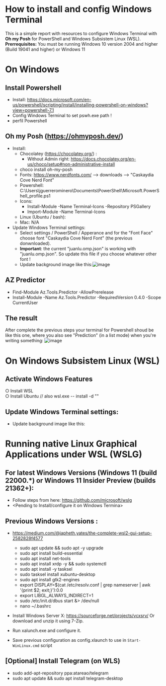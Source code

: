 # How to install and config Windows Terminal
This is a simple report with resources to configure Windows Terminal with **Oh my Posh** for PowerShell and Windows Subsistem Linux (WSL).
**Prerrequisites:**  You must be running Windows 10 version 2004 and higher (Build 19041 and higher) or Windows 11

# On Windows
## Install Powershell
  - Install: https://docs.microsoft.com/en-us/powershell/scripting/install/installing-powershell-on-windows?view=powershell-7.1
  - Config Windows Terminal to set pswh.exe path !
  - perfil Powershell
   

## Oh my Posh (https://ohmyposh.dev/)
  * Install:
    * Chocolatey (https://chocolatey.org/) : 
      - Without Admin right: https://docs.chocolatey.org/en-us/choco/setup#non-administrative-install 
	 - choco install oh-my-posh
	 - Fonts: https://www.nerdfonts.com/ --> downloads -->  "Caskaydia Cove Nerd Font"	
	 - Powershell: C:\Users\jguerrerominero\Documents\PowerShell\Microsoft.PowerShell_profile.ps1
	 - Icons:
	    - Install-Module -Name Terminal-Icons -Repository PSGallery
	    - Import-Module -Name Terminal-Icons
	 - Linux (Ubuntu / bash):
	 - Mac: N/A
   * Update Windows Terminal settings:
     - Select settings / PowerShell / Apperance and for the "Font Face" choose font "Caskaydia Cove Nerd Font" (the previous donwnloaded). 
     - **Important**: the current "juanlu.omp.json" is working with "juanlu.omp.json". So update this file if you choose whatever other font !
     - Update background image like this:![image](https://user-images.githubusercontent.com/5904157/188324064-13cef42a-7109-4a37-901e-a77b9a10560e.png)   
		
## AZ Predictor
  * Find-Module Az.Tools.Predictor -AllowPrerelease
  * Install-Module -Name Az.Tools.Predictor -RequiredVersion 0.4.0 -Scope CurrentUser

## The result
After complete the previous steps your terminal for Powershell shoud be like this one, where you also see "Prediction" (in a list mode) when you're writing something:
![image](https://user-images.githubusercontent.com/5904157/188324249-51e164be-bcb2-49ef-89b6-7c0783525d4b.png)


# On Windows Subsistem Linux (WSL)
## Activate Windows Features
  ○ Install WSL  
  ○ Install Ubuntu //  also wsl.exe -- install -d "<distribution-name>"
	
## Update Windows Terminal settings:
   - Update background image like this:    
	
# Running native Linux Graphical Applications under WSL (WSLG)
## For latest Windows Versions (Windows 11 (build 22000.*) or Windows 11 Insider Preview (builds 21362+): 
  - Follow steps from here: https://github.com/microsoft/wslg
  -  <Pending to Install/configure it on Windows Termina>
	
	
## Previous Windows Versions :
 - https://medium.com/@japheth.yates/the-complete-wsl2-gui-setup-2582828f4577 
   - sudo apt update && sudo apt -y upgrade
   - sudo apt install build-essential
   - sudo apt install net-tools
   - sudo apt install xrdp -y && sudo systemctl 
   - sudo apt install -y tasksel
   - sudo tasksel install xubuntu-desktop
   - sudo apt install gtk2-engines
   - export DISPLAY=$(cat /etc/resolv.conf | grep nameserver | awk '{print $2; exit;}'):0.0
   - export LIBGL_ALWAYS_INDIRECT=1
   - sudo /etc/init.d/dbus start &> /dev/null
   - nano ~/.bashrc
	
  - Install Windows Server X: https://sourceforge.net/projects/vcxsrv/ Or download and unzip it using 7-Zip.
  - Run xalunch.exe and configure it.
  - Save  previous configuration as config.xlaunch to use in `Start-WinLinux.cmd` script 
	
## [Optional] Install Telegram (on WLS)
  - sudo add-apt-repository ppa:atareao/telegram
  - sudo apt update && sudo apt install telegram-desktop
